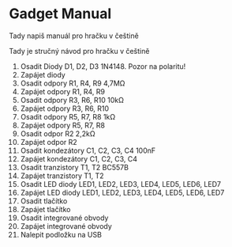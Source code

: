 # Gadget Manual

Tady napiš manuál pro hračku v češtině

Tady je stručný návod pro hračku v češtině

1. Osadit Diody D1, D2, D3 1N4148. Pozor na polaritu!
2. Zapájet diody
3. Osadit odpory R1, R4, R9 4,7MΩ
4. Zapájet odpory R1, R4, R9
5. Osadit odpory R3, R6, R10 10kΩ
6. Zapájet odpory R3, R6, R10
7. Osadit odpory R5, R7, R8 1kΩ
8. Zapájet odpory R5, R7, R8
9. Osadit odpor R2 2,2kΩ
10. Zapájet odpor R2
11. Osadit kondezátory C1, C2, C3, C4 100nF
12. Zapájet kondezátory C1, C2, C3, C4
13. Osadit tranzistory T1, T2 BC557B
14. Zapájet tranzistory T1, T2
15. Osadit LED diody LED1, LED2, LED3, LED4, LED5, LED6, LED7
16. Zapájet LED diody LED1, LED2, LED3, LED4, LED5, LED6, LED7 
17. Osadit tlačítko
18. Zapájet tlačítko
19. Osadit integrované obvody
20. Zapájet integrované obvody
21. Nalepit podložku na USB